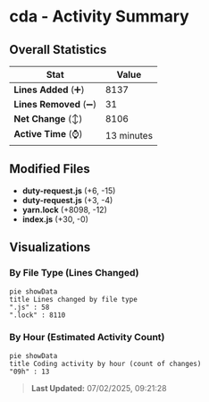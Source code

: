 # cda - Activity Summary 

## Overall Statistics

| Stat                   | Value                                                             |
| ---------------------- | ----------------------------------------------------------------- |
| **Lines Added** (➕)   | 8137                                          |
| **Lines Removed** (➖) | 31                                        |
| **Net Change** (↕)    | 8106                |
| **Active Time** (⌚)   | 13 minutes |


## Modified Files
- **duty-request.js** (+6, -15)
- **duty-request.js** (+3, -4)
- **yarn.lock** (+8098, -12)
- **index.js** (+30, -0)

## Visualizations

### By File Type (Lines Changed)

```mermaid
pie showData
title Lines changed by file type
".js" : 58
".lock" : 8110
```

### By Hour (Estimated Activity Count)

```mermaid
pie showData
title Coding activity by hour (count of changes)
"09h" : 13
```


> **Last Updated:** 07/02/2025, 09:21:28